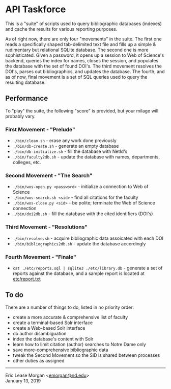 # API Taskforce

This is a "suite" of scripts used to query bibliographic databases (indexes) and cache the results for various reporting purposes. 

As of right now, there are only four "movements" in the suite. The first one reads a specifically shaped tab-delimited text file and fills up a simple &amp; rudimentary but relational SQLite database. The second one is more sophisticated. Given a password, it opens up a session to Web of Science's backend, queries the index for names, closes the session, and populates the database with the set of found DOI's. The third movement resolves the DOI's, parses out bibliographics, and updates the database. The fourth, and as of now, final movement is a set of SQL queries used to query the resulting database.

## Performance

To "play" the suite, the following "score" is provided, but your milage will probably vary.

### First Movement - "Prelude"
  * `./bin/clean.sh` - erase any work done previously
  * `./bin/db-create.sh` - generate an empty database
  * `./bin/db-initialize.sh` - fill the database with NetId's
  * `./bin/faculty2db.sh` - update the database with names, departments, colleges, etc.
 
### Second Movement - "The Search"
  * `./bin/wos-open.py <password>` - initialize a connection to Web of Science
  * `./bin/wos-search.sh <sid>` - find all citations for the faculty
  * `./bin/wos-close.py <sid>` - be polite; terminate the Web of Science connection
  * `./bin/doi2db.sh` - fill the database with the cited identifiers (DOI's)

### Third Movement - "Resolutions"
  * `./bin/resolve.sh` - acquire bibliographic data assoicated with each DOI
  * `./bin/bibliographics2db.sh` - update the database accordingly
  
### Fourth Movement - "Finale"
  * `cat ./etc/reports.sql | sqlite3 ./etc/library.db` - generate a set of reports against the database, and a sample report is located at [etc/report.txt](./etc/report.txt)
 
 ## To do
 There are a number of things to do, listed in no priority order:
 
   * create a more accurate &amp; comprehensive list of faculty
   * create a terminal-based Solr interface
   * create a Web-based Solr interface
   * do author disambiguation
   * index the database's content with Solr
   * learn how to limit citation (author) searches to Notre Dame only
   * save more-comprehensive bibliographic data
   * tweak the Second Movement so the SID is shared between processes
   * other duties as assigned
  
---
Eric Lease Morgan &lt;emorgan@nd.edu&gt;  
January 13, 2019

